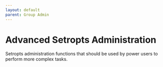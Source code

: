 ```yaml
---
layout: default
parent: Group Admin
---
```


# Advanced Setropts Administration

Setropts administration functions that should be used by power users to perform more complex tasks.
